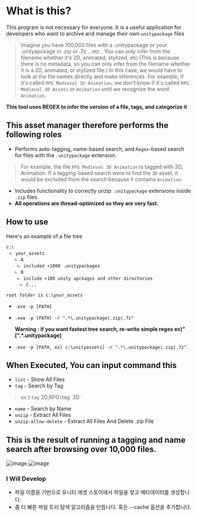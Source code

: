 
# What is this?
This program is not necessary for everyone. It is a useful application for developers who want to archive and manage their own `unitypackage` files


>  Imagine you have 100,000 files with a .unitypackage or your .unityapckage in .zip or .7z .. etc , You can only infer from the filename whether it's 2D, animated, stylized, etc (This is because there is no metadata, so you can only infer from the filename whether it is a 2D, animated, or stylized file.)
In this case, we would have to look at the file names directly and make inferences. For example, if it's called `RPG Medieval 3D Animation`, we don't know if it's called `RPG Medieval 3D Assets` or `Animation` until we recognize the word `Animation`.
 
**This tool uses REGEX to infer the version of a file, tags, and categorize it**


## This asset manager therefore performs the following roles

- Performs auto-tagging, name-based search, and `Regex`-based search for files with the `.unitypackage` extension.
> For example, the file `RPG Medieval 3D Animation` is tagged with 3D, Animation. If a tagging-based search were to find the `3D` asset, it would be excluded from the search because it contains `Animation`.
- Includes functionality to correctly unzip `.unitypackage` extensions inside `.zip` files.
- **All operations are thread-optimized so they are very fast.** 



## How to use
Here's an example of a file tree
```
c:\
 ㄴ your_assets
   ㄴ A
    ㄴ included +1000 .unitypackages
   ㄴ B
    ㄴ include +100 unity apckages and other directories
     ㄴ C...
```
     
`root folder is c:\your_assets`

- `.exe -p [PATH]`
- `.exe -p [PATH] -r ".*\.unitypackage|.zip|.7z"`

  **Warning : if you want fastest tree search, re-write simple regex ex)"[".*\.unitypackage]**
- `.exe -p [PATH, ex) c:\unityassets] -r ".*\.unitypackage|.zip|.7z"`
## When Executed, You can input command this

- `list` - Show All Files
- `tag` - Search by Tag
> ex ) `tag` 2D,RPG` | `tag` `3D`
- `name` - Search by Name
- `unzip` - Extract All Files
- `unzip-allow-delete` - Extract All Files And Delete .zip File
 
## This is the result of running a tagging and name search after browsing over 10,000 files.
![image](https://github.com/shlifedev/unity-large-assets-manager/assets/49047211/19708959-9d46-4596-85a8-e88591e7edf2)
![image](https://github.com/shlifedev/unity-large-assets-manager/assets/49047211/d081c904-0ab8-4c69-8f06-2b6e3148e084)


### I Will Develop 
- 파일 이름을 기반으로 유니티 에셋 스토어에서 파일을 찾고 메타데이터를 생성합니다.
- 좀 더 빠른 파일 트리 탐색 알고리즘을 만듭니다. 혹은 --cache 옵션을 추가합니다.

